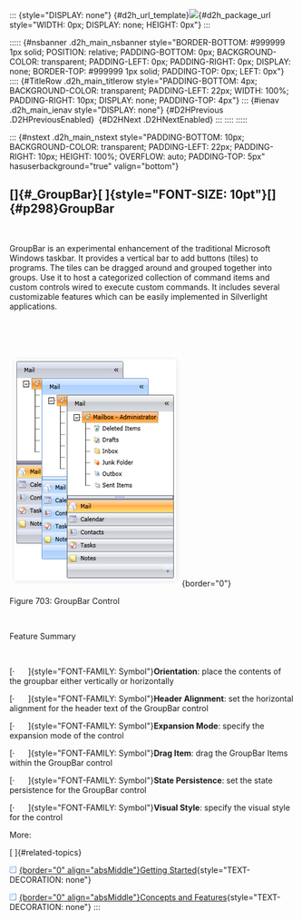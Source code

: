 ::: {style="DISPLAY: none"}
[](ms-xhelp:///?Id=d2h_url_template){#d2h_url_template}![](!package_url!){#d2h_package_url style="WIDTH: 0px; DISPLAY: none; HEIGHT: 0px"}
:::

::::: {#nsbanner .d2h_main_nsbanner style="BORDER-BOTTOM: #999999 1px solid; POSITION: relative; PADDING-BOTTOM: 0px; BACKGROUND-COLOR: transparent; PADDING-LEFT: 0px; PADDING-RIGHT: 0px; DISPLAY: none; BORDER-TOP: #999999 1px solid; PADDING-TOP: 0px; LEFT: 0px"}
:::: {#TitleRow .d2h_main_titlerow style="PADDING-BOTTOM: 4px; BACKGROUND-COLOR: transparent; PADDING-LEFT: 22px; WIDTH: 100%; PADDING-RIGHT: 10px; DISPLAY: none; PADDING-TOP: 4px"}
::: {#ienav .d2h_main_ienav style="DISPLAY: none"}
[](ms-xhelp:///?Id=016f07a8-f536-4176-8bbe-8a9380f1f4b8){#D2HPrevious .D2HPreviousEnabled}  [](ms-xhelp:///?Id=1f8074b8-d376-4b52-b848-671f1c4b74e3){#D2HNext .D2HNextEnabled}
:::
::::
:::::

::: {#nstext .d2h_main_nstext style="PADDING-BOTTOM: 10px; BACKGROUND-COLOR: transparent; PADDING-LEFT: 22px; PADDING-RIGHT: 10px; HEIGHT: 100%; OVERFLOW: auto; PADDING-TOP: 5px" hasuserbackground="true" valign="bottom"}
## []{#_GroupBar}[ ]{style="FONT-SIZE: 10pt"}[]{#p298}GroupBar

 

GroupBar is an experimental enhancement of the traditional Microsoft Windows taskbar. It provides a vertical bar to add buttons (tiles) to programs. The tiles can be dragged around and grouped together into groups. Use it to host a categorized collection of command items and custom controls wired to execute custom commands. It includes several customizable features which can be easily implemented in Silverlight applications.

 

 

![](../ImagesExt/image261_619.png){border="0"}

Figure 703: GroupBar Control

 

Feature Summary

 

[·      ]{style="FONT-FAMILY: Symbol"}**Orientation**: place the contents of the groupbar either vertically or horizontally

[·      ]{style="FONT-FAMILY: Symbol"}**Header Alignment**: set the horizontal alignment for the header text of the GroupBar control

[·      ]{style="FONT-FAMILY: Symbol"}**Expansion Mode**: specify the expansion mode of the control

[·      ]{style="FONT-FAMILY: Symbol"}**Drag Item**: drag the GroupBar Items within the GroupBar control

[·      ]{style="FONT-FAMILY: Symbol"}**State Persistence**: set the state persistence for the GroupBar control

[·      ]{style="FONT-FAMILY: Symbol"}**Visual Style**: specify the visual style for the control

More:

[ ]{#related-topics}

[![](../button.gif){border="0" align="absMiddle"}Getting Started](ms-xhelp:///?Id=1f8074b8-d376-4b52-b848-671f1c4b74e3){style="TEXT-DECORATION: none"}

[![](../button.gif){border="0" align="absMiddle"}Concepts and Features](ms-xhelp:///?Id=fe84b6a3-fe1a-449e-9a42-7ec0ad40cec7){style="TEXT-DECORATION: none"}
:::

